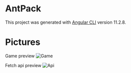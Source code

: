 # AntPack

This project was generated with [Angular CLI](https://github.com/angular/angular-cli) version 11.2.8.

# Pictures

Game preview
![Game](https://drive.google.com/file/d/11RD4IZ4D0QHeYGhuvmohUvEfSh4XD-Wg/view?usp=sharing)

Fetch api preview
![Api](https://drive.google.com/file/d/1rvSc2dWob4v824aaFngV8XreuV7GjBKy/view?usp=sharing)
